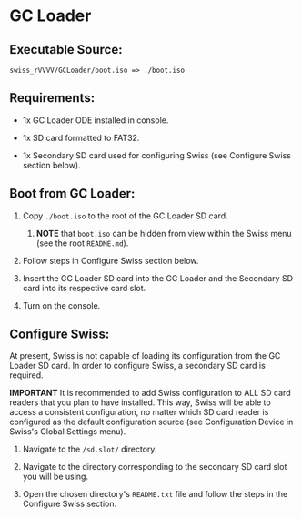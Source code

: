 GC Loader
=========

Executable Source:
-----------------

	swiss_rVVVV/GCLoader/boot.iso => ./boot.iso


Requirements:
------------

- 1x GC Loader ODE installed in console.

- 1x SD card formatted to FAT32.

- 1x Secondary SD card used for configuring Swiss (see Configure Swiss section below).


Boot from GC Loader:
-------------------

1. Copy `./boot.iso` to the root of the GC Loader SD card.
	1. **NOTE** that `boot.iso` can be hidden from view
		within the Swiss menu (see the root `README.md`).

1. Follow steps in Configure Swiss section below.

1. Insert the GC Loader SD card into the GC Loader and
	the Secondary SD card into its respective card slot.

1. Turn on the console.


Configure Swiss:
---------------

At present, Swiss is not capable of loading its configuration from
the GC Loader SD card. In order to configure Swiss, a secondary SD
card is required.

**IMPORTANT**
It is recommended to add Swiss configuration to ALL SD card readers that
you plan to have installed. This way, Swiss will be able to access a
consistent configuration, no matter which SD card reader is configured
as the default configuration source (see Configuration Device in Swiss's
Global Settings menu).

1. Navigate to the `/sd.slot/` directory.

1. Navigate to the directory corresponding to the secondary SD card
	slot you will be using.

1. Open the chosen directory's `README.txt` file and follow the steps
	in the Configure Swiss section.
